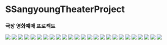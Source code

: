 # SSangyoungTheaterProject
### 극장 영화예매 프로젝트
![](https://github.com/rlawjddbs/SSangyoungTheaterProject/blob/master/readme_resource/ppt/1.jpg)
![](https://github.com/rlawjddbs/SSangyoungTheaterProject/blob/master/readme_resource/ppt/3.jpg)
![](https://github.com/rlawjddbs/SSangyoungTheaterProject/blob/master/readme_resource/ppt/20.jpg)
![](https://github.com/rlawjddbs/SSangyoungTheaterProject/blob/master/readme_resource/ppt/21.jpg)
![](https://github.com/rlawjddbs/SSangyoungTheaterProject/blob/master/readme_resource/ppt/22.jpg)
![](https://github.com/rlawjddbs/SSangyoungTheaterProject/blob/master/readme_resource/ppt/23.jpg)
![](https://github.com/rlawjddbs/SSangyoungTheaterProject/blob/master/readme_resource/ppt/24.jpg)
![](https://github.com/rlawjddbs/SSangyoungTheaterProject/blob/master/readme_resource/ppt/43.jpg)
![](https://github.com/rlawjddbs/SSangyoungTheaterProject/blob/master/readme_resource/ppt/44.jpg)
![](https://github.com/rlawjddbs/SSangyoungTheaterProject/blob/master/readme_resource/ppt/45.jpg)
![](https://github.com/rlawjddbs/SSangyoungTheaterProject/blob/master/readme_resource/ppt/46.jpg)
![](https://github.com/rlawjddbs/SSangyoungTheaterProject/blob/master/readme_resource/ppt/47.jpg)
![](https://github.com/rlawjddbs/SSangyoungTheaterProject/blob/master/readme_resource/ppt/48.jpg)
![](https://github.com/rlawjddbs/SSangyoungTheaterProject/blob/master/readme_resource/ppt/49.jpg)
![](https://github.com/rlawjddbs/SSangyoungTheaterProject/blob/master/readme_resource/ppt/50.jpg)
![](https://github.com/rlawjddbs/SSangyoungTheaterProject/blob/master/readme_resource/ppt/51.jpg)
![](https://github.com/rlawjddbs/SSangyoungTheaterProject/blob/master/readme_resource/ppt/52.jpg)
![](https://github.com/rlawjddbs/SSangyoungTheaterProject/blob/master/readme_resource/ppt/53.jpg)
![](https://github.com/rlawjddbs/SSangyoungTheaterProject/blob/master/readme_resource/ppt/54.jpg)
![](https://github.com/rlawjddbs/SSangyoungTheaterProject/blob/master/readme_resource/ppt/55.jpg)
![](https://github.com/rlawjddbs/SSangyoungTheaterProject/blob/master/readme_resource/ppt/56.jpg)
![](https://github.com/rlawjddbs/SSangyoungTheaterProject/blob/master/readme_resource/ppt/57.jpg)
![](https://github.com/rlawjddbs/SSangyoungTheaterProject/blob/master/readme_resource/ppt/58.jpg)
![](https://github.com/rlawjddbs/SSangyoungTheaterProject/blob/master/readme_resource/ppt/59.jpg)
![](https://github.com/rlawjddbs/SSangyoungTheaterProject/blob/master/readme_resource/admin_member_manager.gif)
